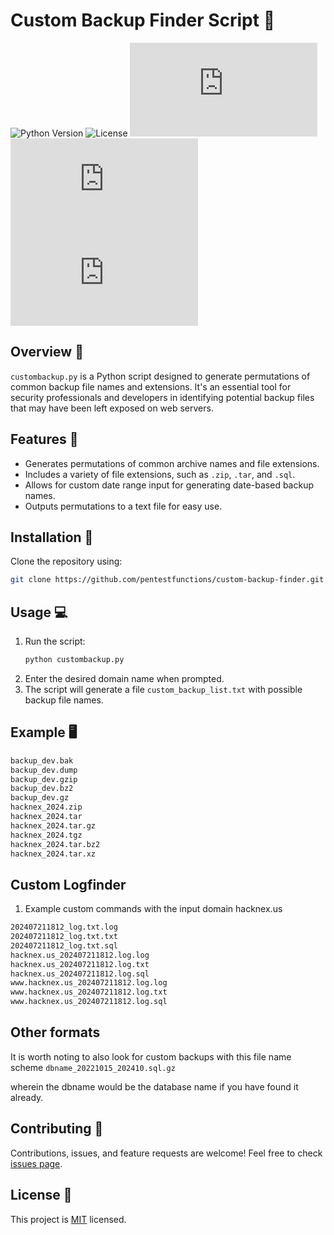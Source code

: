 
# Custom Backup Finder Script :floppy_disk:

![Python Version](https://img.shields.io/badge/python-3.x-blue.svg)
![License](https://img.shields.io/badge/license-MIT-green.svg)
![Issues](https://img.shields.io/github/issues/pentestfunctions/custom-backup-finder.py)
![Forks](https://img.shields.io/github/forks/pentestfunctions/custom-backup-finder.py)
![Stars](https://img.shields.io/github/stars/pentestfunctions/custom-backup-finder.py)

## Overview :mag_right:
`custombackup.py` is a Python script designed to generate permutations of common backup file names and extensions. It's an essential tool for security professionals and developers in identifying potential backup files that may have been left exposed on web servers.

## Features :star2:
- Generates permutations of common archive names and file extensions.
- Includes a variety of file extensions, such as `.zip`, `.tar`, and `.sql`.
- Allows for custom date range input for generating date-based backup names.
- Outputs permutations to a text file for easy use.

## Installation :wrench:
Clone the repository using:
```bash
git clone https://github.com/pentestfunctions/custom-backup-finder.git
```

## Usage :computer:
1. Run the script:
   ```python
   python custombackup.py
   ```
2. Enter the desired domain name when prompted.
3. The script will generate a file `custom_backup_list.txt` with possible backup file names.

## Example 🖥️
```bash
backup_dev.bak
backup_dev.dump
backup_dev.gzip
backup_dev.bz2
backup_dev.gz
hacknex_2024.zip
hacknex_2024.tar
hacknex_2024.tar.gz
hacknex_2024.tgz
hacknex_2024.tar.bz2
hacknex_2024.tar.xz
```


## Custom Logfinder
1. Example custom commands with the input domain hacknex.us

```bash
202407211812_log.txt.log
202407211812_log.txt.txt
202407211812_log.txt.sql
hacknex.us_202407211812.log.log
hacknex.us_202407211812.log.txt
hacknex.us_202407211812.log.sql
www.hacknex.us_202407211812.log.log
www.hacknex.us_202407211812.log.txt
www.hacknex.us_202407211812.log.sql
```

## Other formats

It is worth noting to also look for custom backups with this file name scheme
`dbname_20221015_202410.sql.gz`

wherein the dbname would be the database name if you have found it already.

## Contributing :raised_hands:
Contributions, issues, and feature requests are welcome! Feel free to check [issues page](https://github.com/pentestfunctions/custom-backup-finder.py/issues).

## License :page_facing_up:
This project is [MIT](https://github.com/pentestfunctions/custom-backup-finder.py/blob/main/LICENSE) licensed.
